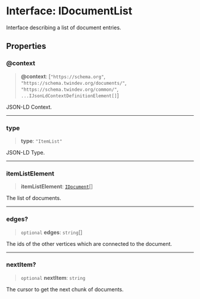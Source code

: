 # Interface: IDocumentList

Interface describing a list of document entries.

## Properties

### @context

> **@context**: \[`"https://schema.org"`, `"https://schema.twindev.org/documents/"`, `"https://schema.twindev.org/common/"`, `...IJsonLdContextDefinitionElement[]`\]

JSON-LD Context.

***

### type

> **type**: `"ItemList"`

JSON-LD Type.

***

### itemListElement

> **itemListElement**: [`IDocument`](IDocument.md)[]

The list of documents.

***

### edges?

> `optional` **edges**: `string`[]

The ids of the other vertices which are connected to the document.

***

### nextItem?

> `optional` **nextItem**: `string`

The cursor to get the next chunk of documents.
